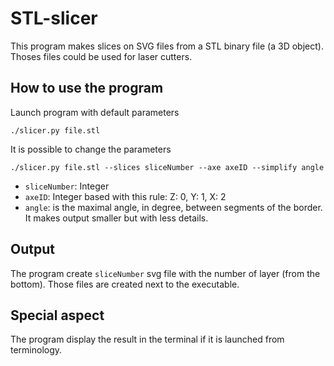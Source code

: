 # STL-slicer

This program makes slices on SVG files from a STL binary file (a 3D object). Thoses files could be used for laser cutters.

## How to use the program

Launch program with default parameters

```
./slicer.py file.stl
```

It is possible to change the parameters

```
./slicer.py file.stl --slices sliceNumber --axe axeID --simplify angle
```
- `sliceNumber`: Integer
- `axeID`: Integer based with this rule: Z: 0, Y: 1, X: 2
- `angle`: is the maximal angle, in degree, between segments of the border. It makes output smaller but with less details.

## Output

The program create `sliceNumber` svg file with the number of layer (from the bottom). Those files are created next to the executable.

## Special aspect

The program display the result in the terminal if it is launched from terminology.

